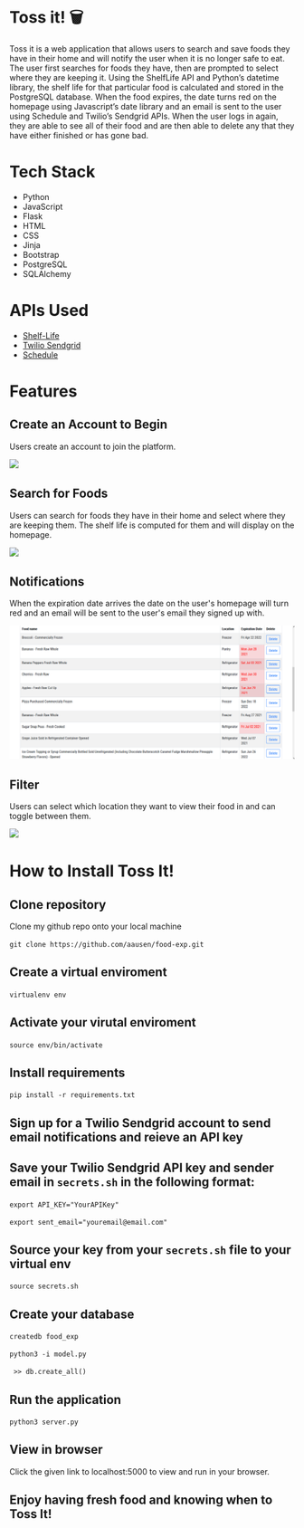 # Toss it! :wastebasket:

Toss it is a web application that allows users to search and save foods they have in their home and will notify the user when it is no longer safe to eat. The user first searches for foods they have, then are prompted to select where they are keeping it. Using the ShelfLife API and Python’s datetime library, the shelf life for that particular food is calculated and stored in the PostgreSQL database. When the food expires, the date turns red on the homepage using Javascript’s date library and an email is sent to the user using Schedule and Twilio’s Sendgrid APIs. When the user logs in again, they are able to see all of their food and are then able to delete any that they have either finished or has gone bad.

# Tech Stack

- Python
- JavaScript
- Flask 
- HTML 
- CSS
- Jinja
- Bootstrap
- PostgreSQL
- SQLAlchemy

# APIs Used

- [Shelf-Life](https://github.com/jcomo/shelf-life) 
- [Twilio Sendgrid](https://www.twilio.com/sendgrid/email-api)
- [Schedule](https://schedule.readthedocs.io/en/stable/)

# Features

## Create an Account to Begin
Users create an account to join the platform. 


![](https://media.giphy.com/media/e2YE7ILFscoBa8X5zs/giphy.gif)

## Search for Foods 
Users can search for foods they have in their home and select where they are keeping them.
The shelf life is computed for them and will display on the homepage. 


![](https://media.giphy.com/media/VNMiXJeboWhgPzfBkV/giphy.gif)

## Notifications
When the expiration date arrives the date on the user's homepage will turn red and an email will be sent to 
the user's email they signed up with. 

![](static/img/turn-red.png)

## Filter
Users can select which location they want to view their food in and can toggle between them. 

![](https://media.giphy.com/media/yCt0x8sdI85KOAOngi/giphy.gif)

# How to Install Toss It!

## Clone repository
Clone my github repo onto your local machine

``git clone https://github.com/aausen/food-exp.git``

## Create a virtual enviroment
`` virtualenv env ``

## Activate your virutal enviroment
`` source env/bin/activate ``

## Install requirements
`` pip install -r requirements.txt ``

## Sign up for a Twilio Sendgrid account to send email notifications and reieve an API key

## Save your Twilio Sendgrid API key and sender email in ``secrets.sh`` in the following format:
`` export API_KEY="YourAPIKey" ``

`` export sent_email="youremail@email.com" ``

## Source your key from your ``secrets.sh`` file to your virtual env

`` source secrets.sh ``

## Create your database

`` createdb food_exp ``

``python3 -i model.py ``

``  >> db.create_all() ``

## Run the application

`` python3 server.py ``

## View in browser

Click the given link to localhost:5000 to view and run in your browser.

## Enjoy having fresh food and knowing when to Toss It!
